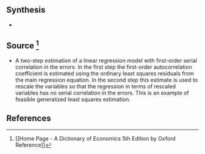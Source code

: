 ## Synthesis
- 
## Source [^1]
- A two-step estimation of a linear regression model with first-order serial correlation in the errors. In the first step the first-order autocorrelation coefficient is estimated using the ordinary least squares residuals from the main regression equation. In the second step this estimate is used to rescale the variables so that the regression in terms of rescaled variables has no serial correlation in the errors. This is an example of feasible generalized least squares estimation.
## References

[^1]: [[Home Page - A Dictionary of Economics 5th Edition by Oxford Reference]]